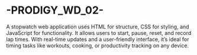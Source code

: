 # -PRODIGY_WD_02-
A stopwatch web application uses HTML for structure, CSS for styling, and JavaScript for functionality. It allows users to start, pause, reset, and record lap times. With real-time updates and a user-friendly interface, it’s ideal for timing tasks like workouts, cooking, or productivity tracking on any device.
